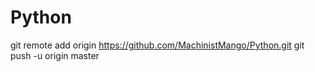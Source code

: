 # Python
git remote add origin https://github.com/MachinistMango/Python.git
git push -u origin master
